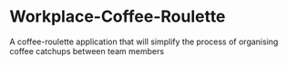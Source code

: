 # Workplace-Coffee-Roulette
A coffee-roulette application that will simplify the process of organising coffee catchups between team members
